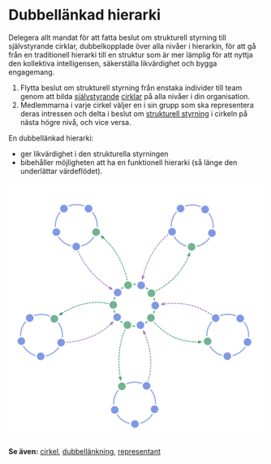 # Dubbellänkad hierarki

<summary>
Delegera allt mandat för att fatta beslut om strukturell styrning till självstyrande cirklar, dubbelkopplade över alla nivåer i hierarkin, för att gå från en traditionell hierarki till en struktur som är mer lämplig för att nyttja den kollektiva intelligensen, säkerställa likvärdighet och bygga engagemang.
</summary>

1. Flytta beslut om strukturell styrning från enstaka individer till team genom att bilda [självstyrande](glossary:governance) [cirklar](glossary:circle) på alla nivåer i din organisation.
2. Medlemmarna i varje cirkel väljer en i sin grupp som ska representera deras intressen och delta i beslut om [strukturell styrning](glossary:governance) i cirkeln på nästa högre nivå, och vice versa.

En dubbellänkad hierarki:

- ger likvärdighet i den strukturella styrningen
- bibehåller möjligheten att ha en funktionell hierarki (så länge den underlättar värdeflödet).

![En dubbellänkad hierarki: inte en typisk hierarki](img/structural-patterns/double-linked-hierarchy.png)

**Se även:** [cirkel](section:circle), [dubbellänkning](section:double-linking), [representant](section:representative)